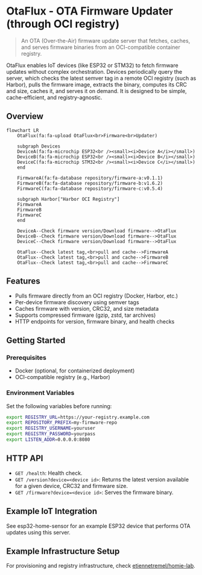 # OtaFlux - OTA Firmware Updater (through OCI registry)

> An OTA (Over-the-Air) firmware update server that fetches, caches, and serves
> firmware binaries from an OCI-compatible container registry.

OtaFlux enables IoT devices (like ESP32 or STM32) to fetch firmware updates
without complex orchestration. Devices periodically query the server, which
checks the latest semver tag in a remote OCI registry (such as Harbor), pulls
the firmware image, extracts the binary, computes its CRC and size, caches it,
and serves it on demand. It is designed to be simple, cache-efficient, and
registry-agnostic.

## Overview

```mermaid
flowchart LR
    OtaFlux(fa:fa-upload OtaFlux<br>Firmware<br>Updater)

    subgraph Devices
    DeviceA(fa:fa-microchip ESP32<br /><small><i>Device A</i></small>)
    DeviceB(fa:fa-microchip ESP32<br /><small><i>Device B</i></small>)
    DeviceC(fa:fa-microchip STM32<br /><small><i>Device C</i></small>)
    end

    FirmwareA(fa:fa-database repository/firmware-a:v0.1.1)
    FirmwareB(fa:fa-database repository/firmware-b:v1.6.2)
    FirmwareC(fa:fa-database repository/firmware-c:v0.5.4)
   
    subgraph Harbor["Harbor OCI Registry"]
    FirmwareA
    FirmwareB
    FirmwareC
    end

    DeviceA--Check firmware version/Download firmware-->OtaFlux
    DeviceB--Check firmware version/Download firmware-->OtaFlux
    DeviceC--Check firmware version/Download firmware-->OtaFlux

    OtaFlux--Check latest tag,<br>pull and cache-->FirmwareA
    OtaFlux--Check latest tag,<br>pull and cache-->FirmwareB
    OtaFlux--Check latest tag,<br>pull and cache-->FirmwareC
```

## Features

- Pulls firmware directly from an OCI registry (Docker, Harbor, etc.)
- Per-device firmware discovery using semver tags
- Caches firmware with version, CRC32, and size metadata
- Supports compressed firmware (gzip, zstd, tar archives)
- HTTP endpoints for version, firmware binary, and health checks

## Getting Started

### Prerequisites

- Docker (optional, for containerized deployment)
- OCI-compatible registry (e.g., Harbor)

### Environment Variables

Set the following variables before running:

```bash
export REGISTRY_URL=https://your-registry.example.com
export REPOSITORY_PREFIX=my-firmware-repo
export REGISTRY_USERNAME=youruser
export REGISTRY_PASSWORD=yourpass
export LISTEN_ADDR=0.0.0.0:8080
```

## HTTP API

- `GET /health`: Health check.
- `GET /version?device=<device id>`: Returns the latest version available for a
  given device, CRC32 and firmware size.
- `GET /firmware?device=<device id>`: Serves the firmware binary.

## Example IoT Integration

See esp32-home-sensor for an example ESP32 device that performs OTA updates
using this server.

## Example Infrastructure Setup

For provisioning and registry infrastructure, check [etiennetremel/homie-lab][homie-lab].

<!-- page links -->
[homie-lab]: https://github.com/etiennetremel/homie-lab
[esp32-home-sensor]: https://github.com/etiennetremel/esp32-home-sensor
[oci]: https://opencontainers.org
